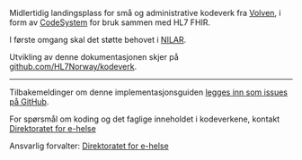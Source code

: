 Midlertidig landingsplass for små og administrative kodeverk fra [Volven](https://volven.no), i form av [CodeSystem](https://www.hl7.org/fhir/codesystem.html) for bruk sammen med HL7 FHIR. 

I første omgang skal det støtte behovet i [NILAR](https://github.com/HL7Norway/NILAR).

Utvikling av denne dokumentasjonen skjer på [github.com/HL7Norway/kodeverk](https://github.com/HL7Norway/kodeverk).

---
Tilbakemeldinger om denne implementasjonsguiden [legges inn som issues på GitHub](https://github.com/HL7Norway/kodeverk/issues). 

For spørsmål om koding og det faglige inneholdet i kodeverkene, kontakt [Direktoratet for e-helse](https://www.ehelse.no/kodeverk/kontaktinformasjon)

Ansvarlig forvalter: [Direktoratet for e-helse](https://www.ehelse.no)
